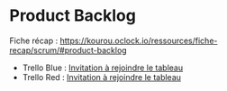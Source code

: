 # Product Backlog

Fiche récap : https://kourou.oclock.io/ressources/fiche-recap/scrum/#product-backlog

- Trello Blue : [Invitation à rejoindre le tableau](https://trello.com/invite/b/U90IbrzR/ATTI17ab683a6c074a8a81c1e4e12663a562EF424628/oshop-jelly-blue)
- Trello Red : [Invitation à rejoindre le tableau](https://trello.com/invite/b/mGCxT3p2/ATTIfda83f239933217755ee074428656f75578A206D/oshop-jelly-red)
